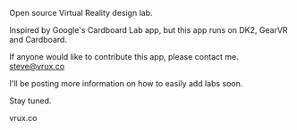 Open source Virtual Reality design lab.

Inspired by Google's Cardboard Lab app, but this app runs on DK2, GearVR and Cardboard.

If anyone would like to contribute this app, please contact me.   steve@vrux.co

I'll be posting more information on how to easily add labs soon.

Stay tuned.

vrux.co